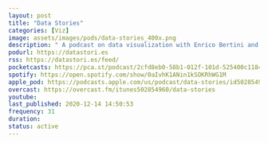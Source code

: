 ```yaml
---
layout: post
title: "Data Stories"
categories: [Viz]
image: assets/images/pods/data-stories_400x.png
description: " A podcast on data visualization with Enrico Bertini and Moritz Stefaner"
podurl: https://datastori.es
rss: https://datastori.es/feed/
pocketcasts: https://pca.st/podcast/2cfd8eb0-58b1-012f-101d-525400c11844
spotify: https://open.spotify.com/show/0aIvhK1ANin1kSOKRhWG1M
apple_pod: https://podcasts.apple.com/us/podcast/data-stories/id502854960
overcast: https://overcast.fm/itunes502854960/data-stories
youtube:
last_published: 2020-12-14 14:50:53
frequency: 31
duration:
status: active
---
```

